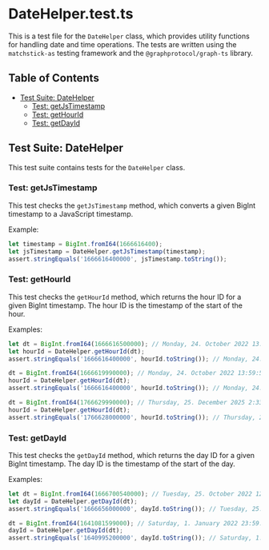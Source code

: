 # DateHelper.test.ts

This is a test file for the `DateHelper` class, which provides utility functions for handling date and time operations. The tests are written using the `matchstick-as` testing framework and the `@graphprotocol/graph-ts` library.

## Table of Contents

- [Test Suite: DateHelper](#test-suite-datehelper)
  - [Test: getJsTimestamp](#test-getjstimestamp)
  - [Test: getHourId](#test-gethourid)
  - [Test: getDayId](#test-getdayid)

## Test Suite: DateHelper

This test suite contains tests for the `DateHelper` class.

### Test: getJsTimestamp

This test checks the `getJsTimestamp` method, which converts a given BigInt timestamp to a JavaScript timestamp.

Example:

```typescript
let timestamp = BigInt.fromI64(1666616400);
let jsTimestamp = DateHelper.getJsTimestamp(timestamp);
assert.stringEquals('1666616400000', jsTimestamp.toString());
```

### Test: getHourId

This test checks the `getHourId` method, which returns the hour ID for a given BigInt timestamp. The hour ID is the timestamp of the start of the hour.

Examples:

```typescript
let dt = BigInt.fromI64(1666616500000); // Monday, 24. October 2022 13:01:40
let hourId = DateHelper.getHourId(dt);
assert.stringEquals('1666616400000', hourId.toString()); // Monday, 24. October 2022 13:00:00

dt = BigInt.fromI64(1666619990000); // Monday, 24. October 2022 13:59:50
hourId = DateHelper.getHourId(dt);
assert.stringEquals('1666616400000', hourId.toString()); // Monday, 24. October 2022 13:00:00

dt = BigInt.fromI64(1766629990000); // Thursday, 25. December 2025 2:33:10
hourId = DateHelper.getHourId(dt);
assert.stringEquals('1766628000000', hourId.toString()); // Thursday, 25. December 2025 2:00:00
```

### Test: getDayId

This test checks the `getDayId` method, which returns the day ID for a given BigInt timestamp. The day ID is the timestamp of the start of the day.

Examples:

```typescript
let dt = BigInt.fromI64(1666700540000); // Tuesday, 25. October 2022 12:22:20
let dayId = DateHelper.getDayId(dt);
assert.stringEquals('1666656000000', dayId.toString()); // Tuesday, 25. October 2022 0:00:00

dt = BigInt.fromI64(1641081599000); // Saturday, 1. January 2022 23:59:59
dayId = DateHelper.getDayId(dt);
assert.stringEquals('1640995200000', dayId.toString()); // Saturday, 1. January 2022 0:00:00
```
